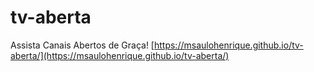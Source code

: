 # tv-aberta
Assista Canais Abertos de Graça!
[https://msaulohenrique.github.io/tv-aberta/](https://msaulohenrique.github.io/tv-aberta/)
